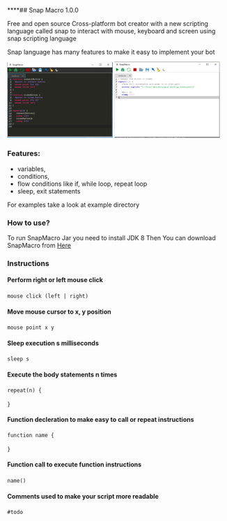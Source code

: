 ****## Snap Macro 1.0.0

Free and open source Cross-platform bot creator with a new scripting language called 
snap to interact with mouse, keyboard and screen using snap scripting language 

Snap language has many features to make it easy to implement your bot
  
<img src="screenshots/screen1.PNG" width="48%"> <img src="screenshots/screen2.PNG" width="48%"> 

### Features:
- variables,
- conditions,
- flow conditions like if, while loop, repeat loop
- sleep, exit statements

For examples take a look at example directory

### How to use?
To run SnapMacro Jar you need to install JDK 8
Then You can download SnapMacro from [Here](https://github.com/AmrDeveloper/SnapMacro/raw/master/jar/SnapMacro.jar)

### Instructions

#### Perform right or left mouse click
`
mouse click (left | right)
`

#### Move mouse cursor to x, y position
`
mouse point x y
`

#### Sleep execution s milliseconds
`
sleep s
`

#### Execute the body statements n times
```
repeat(n) {
   
}
```

#### Function decleration to make easy to call or repeat instructions
```
function name {

}
```
#### Function call to execute function instructions
`
name()
`
#### Comments used to make your script more readable
`
#todo
`
